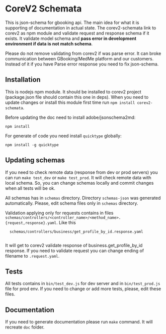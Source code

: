 # CoreV2 Schemata

This is json-schema for gbooking api. 
The main idea for what it is supporting of documentation in actual state. 
The corev2-schemata link to corev2 as npm module and validate request and response schema if it exists. 
It validate model schema and __pass error in development environment if data is not match schema__.

Please do not remove validating from corev2 if was parse error. 
It can broke communication between GBooking/MedMe platform and our customers. Instead of it if you have Parse error response 
you need to fix json-schema.

## Installation

This is nodejs npm module. It should be installed to corev2 project (package.json file should contain this one in deps).
When you need to update changes or install this module first time run `npm install corev2-schemata`.

Before updating the doc need to install adobe/jsonschema2md:

````
npm install
````

For generate of code you need install `quicktype` globally:

````
npm install -g quicktype
````

## Updating schemas

If you need to check remote data (response from dev or prod servers) you can run `make test_dev` or `make test_prod`.
It will check remote data with local schema. So, you can change schemas locally and commit changes when all tests will be ok.

All schemas has in `schemas` directory. Directory `schemas-json` was generated automatically.
Please, edit schema files only in `schemas` directory.

Validation applying only for requests contains in files 
 `schemas/controllers/<controller_name>/<method_name>.{request,response}.yaml`. Like this
 
````
  schemas/controllers/business/get_profile_by_id.response.yaml
  
````

It will get to corev2 validate response of business.get_profile_by_id response. If you need to validate request you can change ending of filename to `.request.yaml`. 

## Tests

All tests contains in `bin/test_dev.js` for dev server and in `bin/test_prod.js` file for prod env.
If you need to change or add more tests, please, edit these files.
  
## Documentation

If you need to generate documentation please run `make` command. It will recreate `doc` folder.

